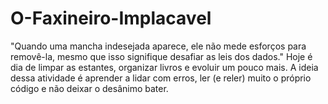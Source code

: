 # O-Faxineiro-Implacavel
"Quando uma mancha indesejada aparece, ele não mede esforços para removê-la, mesmo que isso signifique desafiar as leis dos dados."  Hoje é dia de limpar as estantes, organizar livros e evoluir um pouco mais.  A ideia dessa atividade é aprender a lidar com erros, ler (e reler) muito o próprio código e não deixar o desânimo bater.

